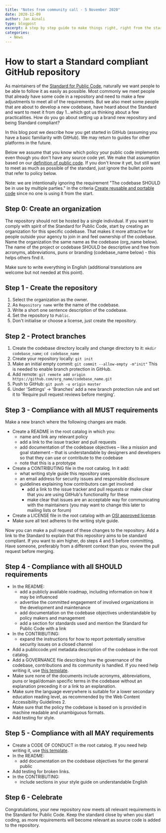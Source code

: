 ```yaml
---
title: "Notes from community call - 5 November 2020"
date: 2020-12-09
author: Jan Ainali
type: blogpost
excerpt: A step by step guide to make things right, right from the start
categories:
  - News
---
```


# How to start a Standard compliant GitHub repository

As maintainers of the [Standard for Public Code](https://standard.publiccode.net), naturally we want people to be able to follow it as easily as possible. Most commonly we meet people that already have some code in a repository and need to make a few adjustments to meet all of the requirements. But we also meet some people that are about to develop a new codebase, have heard about the Standard and want to meet it from day 1...which got us thinking about a few practicalities. How do you go about setting up a brand new repository and being Standard compliant?

In this blog post we describe how you get started in GitHub (assuming you have a basic familiarity with GitHub). We may return to guides for other platforms in the future.

Below we assume that you know which policy your public code implements even though you don't have any source code yet. We make that assumption based on our [definition of public code](https://about.publiccode.net/glossary/public-code-definition.html). If you don't know it yet, but still want to meet as much as possible of the standard, just ignore the bullet points that refer to policy below.

Note: we are intentionally ignoring the requirement "The codebase SHOULD be in use by multiple parties." in the criteria [Create reusable and portable code](https://standard.publiccode.net/criteria/reusable-and-portable-codebases.html) since no one is using it from the start.

## Step 0: Create an organization

The repository should not be hosted by a single individual. If you want to comply with spirit of the Standard for Public Code, start by creating an organization for this specific codebase. That makes it more attractive for people outside your agency to join in and feel ownership of the codebase. Name the organization the same name as the codebase (org_name below). The name of the project or codebase SHOULD be descriptive and free from acronyms, abbreviations, puns or branding (codebase_name below) - this helps others find it.

Make sure to write everything in English (additional translations are welcome but not needed at this point).

## Step 1 - Create the repository

1. Select the organization as the owner.
2. As `Repository name` write the name of the codebase.
3. Write a short one sentence description of the codebase.
4. Set the repository to `Public`.
5. Don't initialise or choose a license, just create the repository.

## Step 2 - Protect branches

1. Create the codebase directory locally and change directory to it: `mkdir codebase_name`; `cd codebase_name`
2. Create your repository locally: `git init`
3. Make an initial empty commit: `git commit --allow-empty -m"init"` This is needed to enable branch protection in GitHub.
4. Add remote: `git remote add origin https://github.com/org_name/codebase_name.git`
5. Push to GitHub: `git push -u origin master`
7. Under 'Settings' -> 'Branches' add a new branch protection rule and set it to 'Require pull request reviews before merging'.

## Step 3 - Compliance with all MUST requirements

Make a new branch where the following changes are made.

* Create a README in the root catalog in which you:
    * name and link any relevant policy
    * add a link to the issue tracker and pull requests
    * add documentation of the codebase objectives – like a mission and goal statement – that is understandable by designers and developers so that they can use or contribute to the codebase
    * note that this is a prototype
* Create a CONTRIBUTING file in the root catalog. In it add:
    * what writing style guide this repository uses
    * an email address for security issues and responsible disclosure
    * guidelines explaining how contributors can get involved
        * add a link to the issue tracker and pull requests or make clear that you are using GitHub's functionality for these
        * make clear that issues are an acceptable way for communicating with the maintainers (you may want to change this later to mailing lists or forum)
* Create a LICENSE file in the root catalog with an [OSI approved license](https://opensource.org/licenses/category).
* Make sure all text adheres to the writing style guide.

Now you can make a pull request of these changes to the repository. Add a link to the Standard to explain that this repository aims to be standard compliant. If you want to aim higher, do steps 4 and 5 before committing. Have someone, preferably from a different context than you, review the pull request before merging.

## Step 4 - Compliance with all SHOULD requirements

* In the README:
    * add a publicly available roadmap, including information on how it may be influenced
    * advertise the committed engagement of involved organizations in the development and maintenance
    * add documentation on the codebase objectives understandable by policy makers and management
    * add a section for standards used and mention the Standard for Public Code with a link
* In the CONTRIBUTING:
    * expand the instructions for how to report potentially sensitive security issues on a closed channel
* Add a publiccode.yml metadata description of the codebase in the root catalog.
* Add a GOVERNANCE file describing how the governance of the codebase, contributions and its community is handled. If you need help writing it, use [this template](https://about.publiccode.net/activities/supporting-codebase-governance/governance-template.html).
* Make sure none of the documents include acronyms, abbreviations, puns or legal/domain specific terms in the codebase without an explanation preceding it or a link to an explanation.
* Make sure the language everywhere is suitable for a lower secondary education reading level, as recommended by the Web Content Accessibility Guidelines 2.
* Make sure that the policy the codebase is based on is provided in machine readable and unambiguous formats.
* Add testing for style.

## Step 5 - Compliance with all MAY requirements

* Create a CODE OF CONDUCT in the root catalog. If you need help writing it, use [this template](https://www.contributor-covenant.org/version/2/0/code_of_conduct/).
* In the README:
    * add documentation on the codebase objectives for the general public
* Add testing for broken links.
* In the CONTRIBUTING:
    * include sections in your style guide on understandable English

## Step 6 - Celebrate

Congratulations, your new repository now meets all relevant requirements in the Standard for Public Code. Keep the standard close by when you start coding, as more requirements will become relevant as source code is added to the repository.
